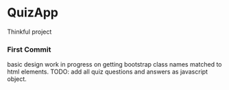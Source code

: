 # QuizApp
Thinkful project
### First Commit
basic design work in progress on getting bootstrap class names matched to html elements. 
TODO: add all quiz questions and answers as javascript object.
